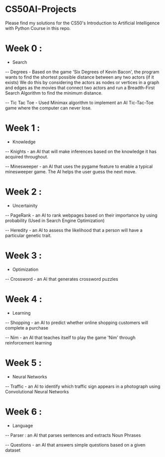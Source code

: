# CS50AI-Projects

Please find my solutions for the CS50's Introduction to Artificial Intelligence with Python Course in this repo.

# Week 0 : 

- Search

-- Degrees - Based on the game 'Six Degrees of Kevin Bacon', the program wants to find the shortest possible distance between any two actors (if it exists)
We do this by considering the actors as nodes or vertices in a graph and edges as the movies that connect two actors and run a Breadth-First Search Algorithm to find the minimum distance.

-- Tic Tac Toe - Used Minimax algorithm to implement an AI Tic-Tac-Toe game where the computer can never lose.

# Week 1 : 

- Knowledge

-- Knights - an AI that will make inferences based on the knowledge it has acquired throughout.

-- Minesweeper - an AI that uses the pygame feature to enable a typical minesweeper game. The AI helps the user guess the next move. 

# Week 2 :

- Uncertainity

-- PageRank - an AI to rank webpages based on their importance by using probability (Used in Search Engine Optimization)

-- Heredity - an AI to assess the likelihood that a person will have a particular genetic trait.

# Week 3 :

- Optimization

-- Crossword - an AI that generates crossword puzzles

# Week 4 :

- Learning

-- Shopping - an AI to predict whether online shopping customers will complete a purchase

-- Nim - an AI that teaches itself to play the game 'Nim' through reinforcement learning

# Week 5 :

- Neural Networks

-- Traffic - an AI to identify which traffic sign appears in a photograph using Convolutional Neural Networks

# Week 6 :

- Language

-- Parser : an AI that parses sentences and extracts Noun Phrases

-- Questions - an AI that answers simple questions based on a given dataset
